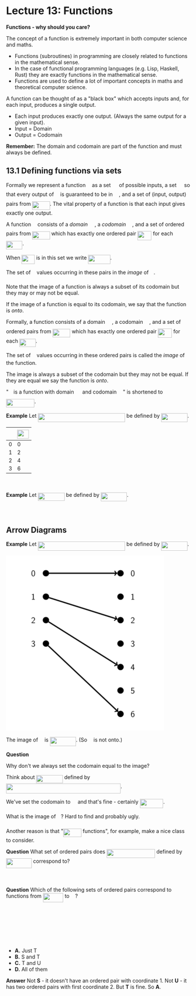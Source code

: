 # Lecture 13: Functions

**Functions - why should you care?**

The concept of a function is extremely important in both computer science and
maths.

- Functions (subroutines) in programming are closely related to functions in the
  mathematical sense.
- In the case of functional programming languages (e.g. Lisp, Haskell, Rust)
  they are exactly functions in the mathematical sense.
- Functions are used to define a lot of important concepts in maths and
  theoretical computer science.

A function can be thought of as a "black box" which accepts inputs and, for each
input, produces a single output.

- Each input produces exactly one output. (Always the same output for a given
  input).
- Input = Domain
- Output = Codomain

**Remember:** The domain and codomain are part of the function and must always
be defined.

## 13.1 Defining functions via sets

Formally we represent a function <img src="/lectures/tex/190083ef7a1625fbc75f243cffb9c96d.svg?invert_in_darkmode&sanitize=true" align=middle width=9.81741584999999pt height=22.831056599999986pt/> as a set <img src="/lectures/tex/cbfb1b2a33b28eab8a3e59464768e810.svg?invert_in_darkmode&sanitize=true" align=middle width=14.908688849999992pt height=22.465723500000017pt/> of possible inputs, a set <img src="/lectures/tex/91aac9730317276af725abd8cef04ca9.svg?invert_in_darkmode&sanitize=true" align=middle width=13.19638649999999pt height=22.465723500000017pt/>
so that every output of <img src="/lectures/tex/190083ef7a1625fbc75f243cffb9c96d.svg?invert_in_darkmode&sanitize=true" align=middle width=9.81741584999999pt height=22.831056599999986pt/> is guaranteed to be in <img src="/lectures/tex/91aac9730317276af725abd8cef04ca9.svg?invert_in_darkmode&sanitize=true" align=middle width=13.19638649999999pt height=22.465723500000017pt/>, and a set of (input,
output) pairs from <img src="/lectures/tex/973dfebc244ccaeeae26a8e1d1a6b1fc.svg?invert_in_darkmode&sanitize=true" align=middle width=48.196244249999985pt height=22.465723500000017pt/>. The vital property of a function is that each
input gives exactly one output.

A function <img src="/lectures/tex/190083ef7a1625fbc75f243cffb9c96d.svg?invert_in_darkmode&sanitize=true" align=middle width=9.81741584999999pt height=22.831056599999986pt/> consists of a _domain_ <img src="/lectures/tex/cbfb1b2a33b28eab8a3e59464768e810.svg?invert_in_darkmode&sanitize=true" align=middle width=14.908688849999992pt height=22.465723500000017pt/>, a _codomain_ <img src="/lectures/tex/91aac9730317276af725abd8cef04ca9.svg?invert_in_darkmode&sanitize=true" align=middle width=13.19638649999999pt height=22.465723500000017pt/>, and a set of
ordered pairs from <img src="/lectures/tex/973dfebc244ccaeeae26a8e1d1a6b1fc.svg?invert_in_darkmode&sanitize=true" align=middle width=48.196244249999985pt height=22.465723500000017pt/> which has exactly one ordered pair <img src="/lectures/tex/7392a8cd69b275fa1798ef94c839d2e0.svg?invert_in_darkmode&sanitize=true" align=middle width=38.135511149999985pt height=24.65753399999998pt/> for
each <img src="/lectures/tex/ef2a9dc0d2e528efe607b65aaed55845.svg?invert_in_darkmode&sanitize=true" align=middle width=44.39481419999999pt height=22.465723500000017pt/>.

When <img src="/lectures/tex/0cd27d4708cd735f6ea469dc3debed0e.svg?invert_in_darkmode&sanitize=true" align=middle width=35.83526759999999pt height=24.65753399999998pt/> is in this set we write <img src="/lectures/tex/4b0486af10b11c8d72996ffd69db4416.svg?invert_in_darkmode&sanitize=true" align=middle width=60.264428399999986pt height=24.65753399999998pt/>.

The set of <img src="/lectures/tex/deceeaf6940a8c7a5a02373728002b0f.svg?invert_in_darkmode&sanitize=true" align=middle width=8.649225749999989pt height=14.15524440000002pt/> values occurring in these pairs in the _image_ of <img src="/lectures/tex/190083ef7a1625fbc75f243cffb9c96d.svg?invert_in_darkmode&sanitize=true" align=middle width=9.81741584999999pt height=22.831056599999986pt/>.

Note that the image of a function is always a subset of its codomain but they
may or may not be equal.

If the image of a function is equal to its codomain, we say that the function is
_onto_.

Formally, a function consists of a domain <img src="/lectures/tex/cbfb1b2a33b28eab8a3e59464768e810.svg?invert_in_darkmode&sanitize=true" align=middle width=14.908688849999992pt height=22.465723500000017pt/>, a codomain <img src="/lectures/tex/91aac9730317276af725abd8cef04ca9.svg?invert_in_darkmode&sanitize=true" align=middle width=13.19638649999999pt height=22.465723500000017pt/>, and a set of
ordered pairs from <img src="/lectures/tex/973dfebc244ccaeeae26a8e1d1a6b1fc.svg?invert_in_darkmode&sanitize=true" align=middle width=48.196244249999985pt height=22.465723500000017pt/> which has exactly one ordered pair <img src="/lectures/tex/7392a8cd69b275fa1798ef94c839d2e0.svg?invert_in_darkmode&sanitize=true" align=middle width=38.135511149999985pt height=24.65753399999998pt/> for
each <img src="/lectures/tex/ef2a9dc0d2e528efe607b65aaed55845.svg?invert_in_darkmode&sanitize=true" align=middle width=44.39481419999999pt height=22.465723500000017pt/>.

The set of <img src="/lectures/tex/deceeaf6940a8c7a5a02373728002b0f.svg?invert_in_darkmode&sanitize=true" align=middle width=8.649225749999989pt height=14.15524440000002pt/> values occurring in these ordered pairs is called the _image_ of
the function.

The image is always a subset of the codomain but they may not be equal. If they
are equal we say the function is _onto_.

"<img src="/lectures/tex/190083ef7a1625fbc75f243cffb9c96d.svg?invert_in_darkmode&sanitize=true" align=middle width=9.81741584999999pt height=22.831056599999986pt/> is a function with domain <img src="/lectures/tex/cbfb1b2a33b28eab8a3e59464768e810.svg?invert_in_darkmode&sanitize=true" align=middle width=14.908688849999992pt height=22.465723500000017pt/> and codomain <img src="/lectures/tex/91aac9730317276af725abd8cef04ca9.svg?invert_in_darkmode&sanitize=true" align=middle width=13.19638649999999pt height=22.465723500000017pt/>" is shortened to <img src="/lectures/tex/137b3a92c7aec21e4297abdb43e89c89.svg?invert_in_darkmode&sanitize=true" align=middle width=77.19148799999999pt height=22.831056599999986pt/>.

**Example** Let <img src="/lectures/tex/892a37aa017271610e33589d33f2b1b7.svg?invert_in_darkmode&sanitize=true" align=middle width=238.12752479999995pt height=24.65753399999998pt/> be defined by
<img src="/lectures/tex/1c9d6807786d5d3d1c49ccb5c3b6556f.svg?invert_in_darkmode&sanitize=true" align=middle width=71.52966314999999pt height=24.65753399999998pt/>.

| <img src="/lectures/tex/332cc365a4987aacce0ead01b8bdcc0b.svg?invert_in_darkmode&sanitize=true" align=middle width=9.39498779999999pt height=14.15524440000002pt/> | <img src="/lectures/tex/7997339883ac20f551e7f35efff0a2b9.svg?invert_in_darkmode&sanitize=true" align=middle width=31.99783454999999pt height=24.65753399999998pt/> |
|-----|--------|
|  0  |    0   |
|  1  |    2   |
|  2  |    4   |
|  3  |    6   |

<p align="center"><img src="/lectures/tex/6246fad45b00070836afada3c2f7cff3.svg?invert_in_darkmode&sanitize=true" align=middle width=184.4750094pt height=16.438356pt/></p>

**Example** Let <img src="/lectures/tex/b279a1f7296f643186b7be3760225978.svg?invert_in_darkmode&sanitize=true" align=middle width=72.83079209999998pt height=22.831056599999986pt/> be defined by <img src="/lectures/tex/d6f38fe1ad2efcb79c9f06a2b815210a.svg?invert_in_darkmode&sanitize=true" align=middle width=71.52966314999999pt height=24.65753399999998pt/>.

<p align="center"><img src="/lectures/tex/833a815f2530ddbd8dacd26490fdbfd9.svg?invert_in_darkmode&sanitize=true" align=middle width=118.59564749999998pt height=16.438356pt/></p>

## Arrow Diagrams

**Example** Let <img src="/lectures/tex/892a37aa017271610e33589d33f2b1b7.svg?invert_in_darkmode&sanitize=true" align=middle width=238.12752479999995pt height=24.65753399999998pt/> be defined by
<img src="/lectures/tex/1c9d6807786d5d3d1c49ccb5c3b6556f.svg?invert_in_darkmode&sanitize=true" align=middle width=71.52966314999999pt height=24.65753399999998pt/>.

![](images/L13-P50.png)

The image of <img src="/lectures/tex/190083ef7a1625fbc75f243cffb9c96d.svg?invert_in_darkmode&sanitize=true" align=middle width=9.81741584999999pt height=22.831056599999986pt/> is <img src="/lectures/tex/3e862163e16e68fe852987cc26bcbb8e.svg?invert_in_darkmode&sanitize=true" align=middle width=71.23290569999999pt height=24.65753399999998pt/>. (So <img src="/lectures/tex/190083ef7a1625fbc75f243cffb9c96d.svg?invert_in_darkmode&sanitize=true" align=middle width=9.81741584999999pt height=22.831056599999986pt/> is not onto.)

**Question**

Why don't we always set the codomain equal to the image?

Think about <img src="/lectures/tex/b279a1f7296f643186b7be3760225978.svg?invert_in_darkmode&sanitize=true" align=middle width=72.83079209999998pt height=22.831056599999986pt/> defined by <img src="/lectures/tex/ec35dacf7066b6b48f5edb4675cc3ab9.svg?invert_in_darkmode&sanitize=true" align=middle width=313.0362938999999pt height=26.76175259999998pt/>.

We've set the codomain to <img src="/lectures/tex/f3e711926cecfed3003f9ae341f3d92b.svg?invert_in_darkmode&sanitize=true" align=middle width=11.87217899999999pt height=22.648391699999998pt/> and that's fine - certainly <img src="/lectures/tex/e774126540b7b1263a6bc317a0aacb87.svg?invert_in_darkmode&sanitize=true" align=middle width=63.96115109999998pt height=24.65753399999998pt/>.

What is the image of <img src="/lectures/tex/190083ef7a1625fbc75f243cffb9c96d.svg?invert_in_darkmode&sanitize=true" align=middle width=9.81741584999999pt height=22.831056599999986pt/>? Hard to find and probably ugly.

Another reason is that "<img src="/lectures/tex/1023c6ff6aeb2536ae58d75211c2c6fa.svg?invert_in_darkmode&sanitize=true" align=middle width=49.314959099999996pt height=22.648391699999998pt/> functions", for
example, make a nice class to consider.

**Question** What set of ordered pairs does <img src="/lectures/tex/a7a0af87a865b67ae3c11fdc6dbc5893.svg?invert_in_darkmode&sanitize=true" align=middle width=132.19152044999998pt height=24.65753399999998pt/> defined by <img src="/lectures/tex/45d56c128bbdcd4414f84c155351f718.svg?invert_in_darkmode&sanitize=true" align=middle width=69.86299979999998pt height=26.76175259999998pt/> correspond to?

<p align="center"><img src="/lectures/tex/bddaaf43bbdfb86ff8e84aa281afafb6.svg?invert_in_darkmode&sanitize=true" align=middle width=184.4750094pt height=16.438356pt/></p>

**Question** Which of the following sets of ordered pairs correspond to
functions from <img src="/lectures/tex/3f4efc607a90eb7ad1e9c1db443d0a13.svg?invert_in_darkmode&sanitize=true" align=middle width=55.70781314999999pt height=24.65753399999998pt/> to <img src="/lectures/tex/f3e711926cecfed3003f9ae341f3d92b.svg?invert_in_darkmode&sanitize=true" align=middle width=11.87217899999999pt height=22.648391699999998pt/>?

<p align="center"><img src="/lectures/tex/11408117bb12fd1f77b02a6c7b0d122f.svg?invert_in_darkmode&sanitize=true" align=middle width=131.4896649pt height=16.438356pt/></p>
<p align="center"><img src="/lectures/tex/1d49d15e0f23b01ca8f927476b342258.svg?invert_in_darkmode&sanitize=true" align=middle width=176.1872112pt height=16.438356pt/></p>
<p align="center"><img src="/lectures/tex/0a404eeb747898148e4b4be711f89bb9.svg?invert_in_darkmode&sanitize=true" align=middle width=221.14945875pt height=16.438356pt/></p>

- **A.** Just T
- **B.** S and T
- **C.** T and U
- **D.** All of them

**Answer** Not **S** - it doesn't have an ordered pair with coordinate 1. Not
**U** - it has two ordered pairs with first coordinate 2. But **T** is fine. So
**A**.
